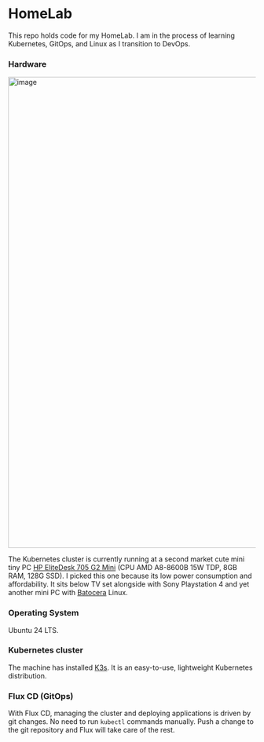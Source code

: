 # HomeLab

This repo holds code for my HomeLab. I am in the process of learning Kubernetes, GitOps, and Linux as I transition to DevOps.

### Hardware

<img width="1280" height="960" alt="image" src="https://github.com/user-attachments/assets/d9e7abdb-89a0-47ca-9fee-3ea338af9414" />


The Kubernetes cluster is currently running at a second market cute mini tiny PC [HP EliteDesk 705 G2 Mini](https://milanoidx.substack.com/p/homelab-the-hardware) (CPU AMD A8-8600B 15W TDP, 8GB RAM, 128G SSD). I picked this one because its low power consumption and affordability. It sits below TV set alongside with Sony Playstation 4 and yet another mini PC with [Batocera](https://batocera.org/) Linux.

### Operating System

Ubuntu 24 LTS.

### Kubernetes cluster

The machine has installed [K3s](https://k3s.io/). It is an easy-to-use, lightweight Kubernetes distribution.

### Flux CD (GitOps)

With Flux CD, managing the cluster and deploying applications is driven by git changes. No need to run `kubectl` commands manually. Push a change to the git repository and Flux will take care of the rest.
